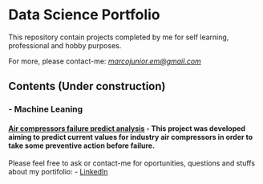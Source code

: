 # Data Science Portfolio
This repository contain projects completed by me for self learning, professional and hobby purposes.

For more, please contact-me: *marcojunior.em@gmail.com*

## Contents (Under construction)

### - Machine Leaning
#### [Air compressors failure predict analysis](https://github.com/marcojr93/data-science-portifolio/tree/main/Air%20compressor%20predict%20failure%20analysis) - This project was developed aiming to predict current values for industry air compressors in order to take some preventive action before failure.


Please feel free to ask or contact-me for oportunities, questions and stuffs about my portifolio: - [LinkedIn](https://www.linkedin.com/in/marco-antonio-lima-j%C3%BAnior-4498719b/)
